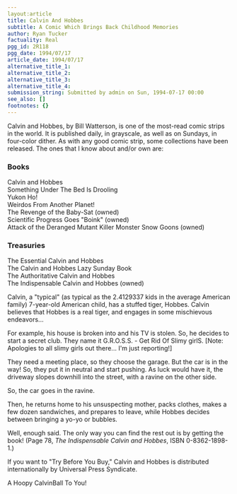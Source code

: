 ```yaml
---
layout:article
title: Calvin And Hobbes
subtitle: A Comic Which Brings Back Childhood Memories
author: Ryan Tucker
factuality: Real
pgg_id: 2R118
pgg_date: 1994/07/17
article_date: 1994/07/17
alternative_title_1: 
alternative_title_2: 
alternative_title_3: 
alternative_title_4: 
submission_string: Submitted by admin on Sun, 1994-07-17 00:00
see_also: []
footnotes: {}
---
```

<div>
<p>Calvin and Hobbes, by Bill Watterson, is one of the most-read comic strips in the world. It is published daily, in grayscale, as well as on Sundays, in four-color dither. As with any good comic strip, some collections have been released. The ones that I know about and/or own are:</p>
<h3>Books</h3>
<p>Calvin and Hobbes<br>
Something Under The Bed Is Drooling<br>
Yukon Ho!<br>
Weirdos From Another Planet!<br>
The Revenge of the Baby-Sat (owned)<br>
Scientific Progress Goes "Boink" (owned)<br>
Attack of the Deranged Mutant Killer Monster Snow Goons (owned)</p>
<h3>Treasuries</h3>
<p>The Essential Calvin and Hobbes<br>
The Calvin and Hobbes Lazy Sunday Book<br>
The Authoritative Calvin and Hobbes<br>
The Indispensable Calvin and Hobbes (owned)</p>
<p>Calvin, a "typical" (as typical as the 2.4129337 kids in the average American family) 7-year-old American child, has a stuffed tiger, Hobbes. Calvin believes that Hobbes is a real tiger, and engages in some mischievous endeavors...</p>
<p>For example, his house is broken into and his TV is stolen. So, he decides to start a secret club. They name it G.R.O.S.S. - Get Rid Of Slimy girlS. [Note: Apologies to all slimy girls out there... I'm just reporting!]</p>
<p>They need a meeting place, so they choose the garage. But the car is in the way! So, they put it in neutral and start pushing. As luck would have it, the driveway slopes downhill into the street, with a ravine on the other side.</p>
<p>So, the car goes in the ravine.</p>
<p>Then, he returns home to his unsuspecting mother, packs clothes, makes a few dozen sandwiches, and prepares to leave, while Hobbes decides between bringing a yo-yo or bubbles.</p>
<p>Well, enough said. The only way you can find the rest out is by getting the book! (Page 78, <em>The Indispensable Calvin and Hobbes</em>, ISBN 0-8362-1898-1.)</p>
<p>If you want to "Try Before You Buy," Calvin and Hobbes is distributed internationally by Universal Press Syndicate.</p>
<p>A Hoopy CalvinBall To You! <!--Amazon_CLS_IM_END--></p>
</div>

